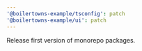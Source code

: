 ```yaml
---
'@boilertowns-example/tsconfig': patch
'@boilertowns-example/ui': patch
---
```


Release first version of monorepo packages.

